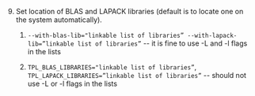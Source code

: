 9. Set location of BLAS and LAPACK libraries (default is to locate one on the system automatically). 

    1. `--with-blas-lib="linkable list of libraries” --with-lapack-lib=”linkable list of libraries”` -- it is fine to use
    -L and -l flags in the lists

    2. `TPL_BLAS_LIBRARIES="linkable list of libraries”`,  `TPL_LAPACK_LIBRARIES=”linkable list of libraries”` -- should not use
    -L or -l flags in the lists
